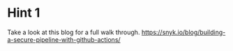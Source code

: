 # Hint 1

Take a look at this blog for a full walk through.
https://snyk.io/blog/building-a-secure-pipeline-with-github-actions/



